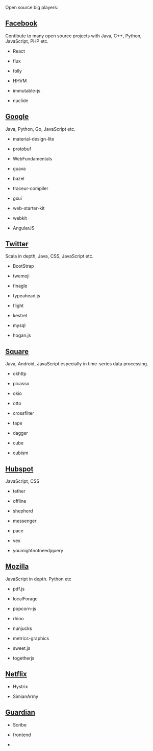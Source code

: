 Open source big players:

## [Facebook](https://github.com/facebook)

Contibute to many open source projects with Java, C++, Python, JavaScript, PHP etc.

* React

* flux

* folly

* HHVM

* immutable-js

* nuclide

## [Google](https://github.com/google)

Java, Python, Go, JavaScript etc.

* material-design-lite

* protobuf

* WebFundamentals

* guava

* bazel

* traceur-compiler

* gxui

* web-starter-kit

* webkit

* AngularJS


## [Twitter](https://github.com/twitter)

Scala in depth, Java, CSS, JavaScript etc.

* BootStrap

* twemoji

* finagle

* typeahead.js

* flight

* kestrel

* mysql

* hogan.js



## [Square](https://github.com/square)

Java, Android, JavaScript especially in time-series data processing.

* okhttp

* picasso

* okio

* otto

* crossfilter

* tape

* dagger

* cube

* cubism

## [Hubspot](https://github.com/HubSpot)

JavaScript, CSS

* tether

* offline

* shepherd

* messenger 

* pace

* vex

* youmightnotneedjquery


## [Mozilla](https://github.com/mozilla)

JavaScript in depth. Python etc

* pdf.js

* localForage

* popcorn-js

* rhino

* nunjucks

* metrics-graphics

* sweet.js

* togetherjs


## [Netflix](https://github.com/Netflix)

* Hystrix

* SimianArmy

## [Guardian](https://github.com/guardian)

* Scribe

* frontend

* 


